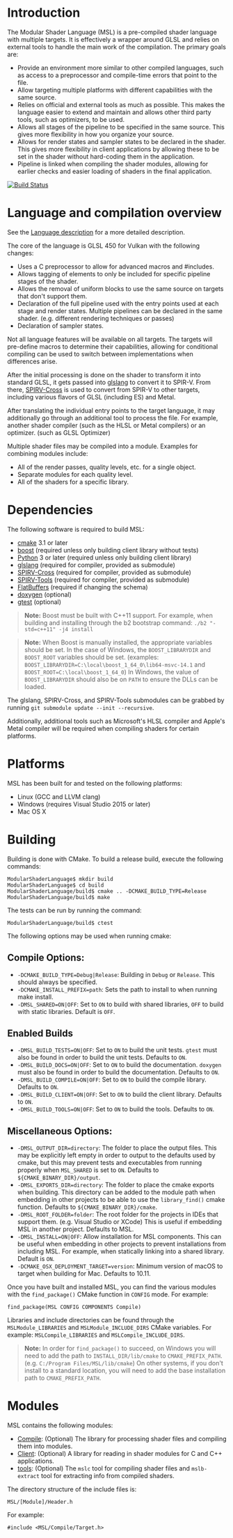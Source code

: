 # Introduction

The Modular Shader Language (MSL) is a pre-compiled shader language with multiple targets. It is effectively a wrapper around GLSL and relies on external tools to handle the main work of the compilation. The primary goals are:

* Provide an environment more similar to other compiled languages, such as access to a preprocessor and compile-time errors that point to the file.
* Allow targeting multiple platforms with different capabilities with the same source.
* Relies on official and external tools as much as possible. This makes the language easier to extend and maintain and allows other third party tools, such as optimizers, to be used.
* Allows all stages of the pipeline to be specified in the same source. This gives more flexibility in how you organize your source.
* Allows for render states and sampler states to be declared in the shader. This gives more flexibility in client applications by allowing these to be set in the shader without hard-coding them in the application.
* Pipeline is linked when compiling the shader modules, allowing for earlier checks and easier loading of shaders in the final application.

[![Build Status](https://dev.azure.com/akb825/DeepSea/_apis/build/status/akb825.ModularShaderLanguage?branchName=master)](https://dev.azure.com/akb825/DeepSea/_build/latest?definitionId=2&branchName=master)

# Language and compilation overview

See the [Language description](doc/Language.md) for a more detailed description.

The core of the language is GLSL 450 for Vulkan with the following changes:

* Uses a C preprocessor to allow for advanced macros and \#includes.
* Allows tagging of elements to only be included for specific pipeline stages of the shader.
* Allows the removal of uniform blocks to use the same source on targets that don't support them.
* Declaration of the full pipeline used with the entry points used at each stage and render states. Multiple pipelines can be declared in the same shader. (e.g. different rendering techniques or passes)
* Declaration of sampler states.

Not all language features will be available on all targets. The targets will pre-define macros to determine their capabilities, allowing for conditional compiling can be used to switch between implementations when differences arise.

After the initial processing is done on the shader to transform it into standard GLSL, it gets passed into [glslang](https://github.com/KhronosGroup/glslang) to convert it to SPIR-V. From there, [SPIRV-Cross](https://github.com/KhronosGroup/SPIRV-Cross) is used to convert from SPIR-V to other targets, including various flavors of GLSL (including ES) and Metal.

After translating the individual entry points to the target language, it may additionally go through an additional tool to process the file. For example, another shader compiler (such as the HLSL or Metal compilers) or an optimizer. (such as GLSL Optimizer)

Multiple shader files may be compiled into a module. Examples for combining modules include:

* All of the render passes, quality levels, etc. for a single object.
* Separate modules for each quality level.
* All of the shaders for a specific library.

# Dependencies

The following software is required to build MSL:

* [cmake](https://cmake.org/) 3.1 or later
* [boost](https://www.boost.org/) (required unless only building client library without tests)
* [Python](https://www.python.org/) 3 or later (required unless only building client library)
* [glslang](https://github.com/KhronosGroup/glslang) (required for compiler, provided as submodule)
* [SPIRV-Cross](https://github.com/KhronosGroup/SPIRV-Cross) (required for compiler, provided as submodule)
* [SPIRV-Tools](https://github.com/KhronosGroup/SPIRV-Tools) (required for compiler, provided as submodule)
* [FlatBuffers](https://google.github.io/flatbuffers/) (required if changing the schema)
* [doxygen](https://doxygen.nl/) (optional)
* [gtest](https://github.com/google/googletest) (optional)

> **Note:** Boost must be built with C++11 support. For example, when building and installing through the b2 bootstrap command: `./b2 "-std=c++11" -j4 install`

> **Note:** When Boost is manually installed, the appropriate variables should be set. In the case of Windows, the `BOOST_LIBRARYDIR` and `BOOST_ROOT` variables should be set. (examples: `BOOST_LIBRARYDIR=C:\local\boost_1_64_0\lib64-msvc-14.1` and `BOOST_ROOT=C:\local\boost_1_64_0`) In Windows, the value of `BOOST_LIBRARYDIR` should also be on `PATH` to ensure the DLLs can be loaded.

The glslang, SPIRV-Cross, and SPIRV-Tools submodules can be grabbed by running `git submodule update --init --recursive`.

Additionally, additional tools such as Microsoft's HLSL compiler and Apple's Metal compiler will be required when compiling shaders for certain platforms.

# Platforms

MSL has been built for and tested on the following platforms:

* Linux (GCC and LLVM clang)
* Windows (requires Visual Studio 2015 or later)
* Mac OS X

# Building

Building is done with CMake. To build a release build, execute the following commands:

	ModularShaderLanguage$ mkdir build
	ModularShaderLanguage$ cd build
	ModularShaderLanguage/build$ cmake .. -DCMAKE_BUILD_TYPE=Release
	ModularShaderLanguage/build$ make

The tests can be run by running the command:

	ModularShaderLanguage/build$ ctest

The following options may be used when running cmake:

## Compile Options:

* `-DCMAKE_BUILD_TYPE=Debug|Release`: Building in `Debug` or `Release`. This should always be specified.
* `-DCMAKE_INSTALL_PREFIX=path`: Sets the path to install to when running make install.
* `-DMSL_SHARED=ON|OFF`: Set to `ON` to build with shared libraries, `OFF` to build with static libraries. Default is `OFF`.

## Enabled Builds

* `-DMSL_BUILD_TESTS=ON|OFF`: Set to `ON` to build the unit tests. `gtest` must also be found in order to build the unit tests. Defaults to `ON`.
* `-DMSL_BUILD_DOCS=ON|OFF`: Set to `ON` to build the documentation. `doxygen` must also be found in order to build the documentation. Defaults to `ON`.
* `-DMSL_BUILD_COMPILE=ON|OFF`: Set to `ON` to build the compile library. Defaults to `ON`.
* `-DMSL_BUILD_CLIENT=ON|OFF`: Set to `ON` to build the client library. Defaults to `ON`.
* `-DMSL_BUILD_TOOLS=ON|OFF`: Set to `ON` to build the tools. Defaults to `ON`.

## Miscellaneous Options:

* `-DMSL_OUTPUT_DIR=directory`: The folder to place the output files. This may be explicitly left empty in order to output to the defaults used by cmake, but this may prevent tests and executables from running properly when `MSL_SHARED` is set to `ON`. Defaults to `${CMAKE_BINARY_DIR}/output`.
* `-DMSL_EXPORTS_DIR=directory`: The folder to place the cmake exports when building. This directory can be added to the module path when embedding in other projects to be able to use the `library_find()` cmake function. Defaults to `${CMAKE_BINARY_DIR}/cmake`.
* `-DMSL_ROOT_FOLDER=folder`: The root folder for the projects in IDEs that support them. (e.g. Visual Studio or XCode) This is useful if embedding MSL in another project. Defaults to MSL.
* `-DMSL_INSTALL=ON|OFF`: Allow installation for MSL components. This can be useful when embedding in other projects to prevent installations from including MSL. For example, when statically linking into a shared library. Default is `ON`.
* `-DCMAKE_OSX_DEPLOYMENT_TARGET=version`: Minimum version of macOS to target when building for Mac. Defaults to 10.11.

Once you have built and installed MSL, you can find the various modules with the `find_package()` CMake function in `CONFIG` mode. For example:

	find_package(MSL CONFIG COMPONENTS Compile)

Libraries and include directories can be found through the `MSLModule_LIBRARIES` and `MSLModule_INCLUDE_DIRS` CMake variables. For example: `MSLCompile_LIBRARIES` and `MSLCompile_INCLUDE_DIRS`.

> **Note:** In order for `find_package()` to succeed, on Windows you will need to add the path to `INSTALL_DIR/lib/cmake` to `CMAKE_PREFIX_PATH`. (e.g. `C:/Program Files/MSL/lib/cmake`) On other systems, if you don't install to a standard location, you will need to add the base installation path to `CMAKE_PREFIX_PATH`.

# Modules

MSL contains the following modules:

* [Compile](Compile/README.md): (Optional) The library for processing shader files and compiling them into modules.
* [Client](Client/README.md): (Optional) A library for reading in shader modules for C and C++ applications.
* [tools](tools/README.md): (Optional) The `mslc` tool for compiling shader files and `mslb-extract` tool for extracting info from compiled shaders.

The directory structure of the include files is:

	MSL/[Module]/Header.h

For example:

	#include <MSL/Compile/Target.h>

